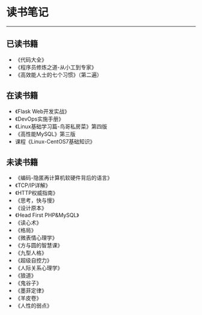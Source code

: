 # 读书笔记

---

## 已读书籍

* 《代码大全》
* 《程序员修炼之道-从小工到专家》
* 《高效能人士的七个习惯》（第二遍）

## 在读书籍

* 《Flask Web开发实战》
* 《DevOps实施手册》
* 《Linux基础学习篇-鸟哥私房菜》第四版
* 《高性能MySQL》第三版
* 课程《Linux-CentOS7基础知识》

## 未读书籍

* 《编码-隐匿再计算机软硬件背后的语言》
* 《TCP/IP详解》
* 《HTTP权威指南》
* 《思考，快与慢》
* 《设计原本》
* 《Head First PHP&MySQL》
* 《读心术》
* 《格局》
* 《微表情心理学》
* 《方与圆的智慧课》
* 《九型人格》
* 《超级自控力》
* 《人际关系心理学》
* 《狼道》
* 《鬼谷子》
* 《墨菲定律》
* 《羊皮卷》
* 《人性的弱点》